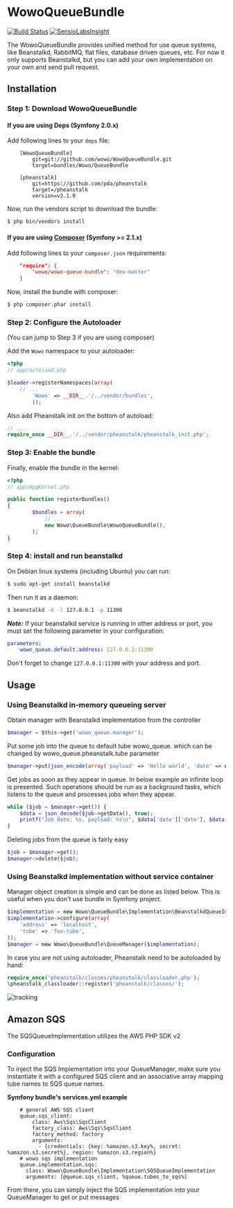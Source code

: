 # WowoQueueBundle

[![Build Status](https://secure.travis-ci.org/wowo/WowoQueueBundle.png)](https://secure.travis-ci.org/wowo/WowoQueueBundle)
[![SensioLabsInsight](https://insight.sensiolabs.com/projects/9ba7fbb3-c52a-4003-a477-5dc919012697/big.png)](https://insight.sensiolabs.com/projects/9ba7fbb3-c52a-4003-a477-5dc919012697)

The WowoQueueBundle provides unified method for use queue systems, like Beanstalkd, RabbitMQ, flat files,
database driven queues, etc. For now it only supports Beanstalkd, but you can add your own implementation
on your own and send pull request.

## Installation

### Step 1: Download WowoQueueBundle

#### If you are using Deps (Symfony 2.0.x)

Add following lines to your `deps` file:

```
    [WowoQueueBundle]
        git=git://github.com/wowo/WowoQueueBundle.git
        target=bundles/Wowo/QueueBundle

    [pheanstalk]
        git=https://github.com/pda/pheanstalk
        target=/pheanstalk
        version=v2.1.0

```
Now, run the vendors script to download the bundle:

``` bash
$ php bin/vendors install
```

#### If you are using [Composer](http://getcomposer.org/) (Symfony >= 2.1.x)

Add following lines to your `composer.json` requirements:

``` json
    "require": {
        "wowo/wowo-queue-bundle": "dev-master"
    }

```
Now, install the bundle with composer:

``` bash
$ php composer.phar install
```

### Step 2: Configure the Autoloader

(You can jump to Step 3 if you are using composer)

Add the `Wowo` namespace to your autoloader:

``` php
<?php
// app/autoload.php

$loader->registerNamespaces(array(
    // ...
        'Wowo' => __DIR__.'/../vendor/bundles',
        ));
```

Also add Pheanstalk init on the bottom of autoload:

``` php
// ...
require_once __DIR__.'/../vendor/pheanstalk/pheanstalk_init.php';
```

### Step 3: Enable the bundle

Finally, enable the bundle in the kernel:

``` php
<?php
// app/AppKernel.php

public function registerBundles()
{
        $bundles = array(
            // ...
            new Wowo\QueueBundle\WowoQueueBundle(),
        );
}
```
### Step 4: install and run beanstalkd

On Debian linux systems (including Ubuntu) you can run:

``` bash
$ sudo apt-get install beanstalkd
```

Then run it as a daemon:

``` bash
$ beanstalkd -d -l 127.0.0.1 -p 11300
```

***Note:*** If your beanstalkd service is running in other address or port, you must set the following parameter in your configuration:

``` yaml
parameters:
    wowo_queue.default.address: 127.0.0.1:11300
```

Don't forget to change ``` 127.0.0.1:11300 ``` with your address and port.

## Usage

### Using Beanstalkd in-memory queueing server

Obtain manager with Beanstalkd implementation from the controller

``` php
$manager = $this->get('wowo_queue.manager');
```

Put some job into the queue to default tube wowo_queue. which can be changed by wowo_queue.pheanstalk.tube parameter

``` php
$manager->put(json_encode(array('payload' => 'Hello world', 'date' => new \DateTime())));
```

Get jobs as soon as they appear in queue. In below example an infinite loop is presented.
Such operations should be run as a background tasks, which listens to the queue and processes jobs when they appear.

``` php
while ($job = $manager->get()) {
    $data = json_decode($job->getData(), true);
    printf("Job date: %s, payload: %s\n", $data['date']['date'], $data['payload']);
}
```

Deleting jobs from the queue is fairly easy

``` php
$job = $manager->get();
$manager->delete($job);
```

### Using Beanstalkd implementation without service container

Manager object creation is simple and can be done as listed below.
This is useful when you don't use bundle in Symfony project.

``` php
$implementation = new Wowo\QueueBundle\Implementation\BeanstalkdQueueImplementation();
$implementation->configure(array(
    'address' => 'localhost',
    'tube' => 'foo-tube',
));
$manager = new Wowo\QueueBundle\QueueManager($implementation);
```

In case you are not using autoloader, Pheanstalk need to be autoloaded by hand:

``` php
require_once('pheanstalk/classes/pheanstalk/classloader.php');
\pheanstalk_classloader::register('pheanstalk/classes/');
```


![tracking](http://visitspy.net/spot/d9dd2644/track)

## Amazon SQS

The SQSQueueImplementation utilizes the AWS PHP SDK v2

### Configuration

To inject the SQS Implementation into your QueueManager, make sure you instantiate it with a
configured SQS client and an associative array mapping tube names to SQS queue names.

**Symfony bundle's services.yml example**
```
    # general AWS SQS client
    queue.sqs_client:
        class: Aws\Sqs\SqsClient
        factory_class: Aws\Sqs\SqsClient
        factory_method: factory
        arguments:
          - {credentials: {key: %amazon.s3.key%, secret: %amazon.s3.secret%}, region: %amazon.s3.region%}
    # wowo sqs implementation
    queue.implementation.sqs:
      class: Wowo\QueueBundle\Implementation\SQSQueueImplementation
      arguments: [@queue.sqs_client, %queue.tubes_to_sqs%]
```
From there, you can simply inject the SQS implementation into your QueueManager to get or put messages